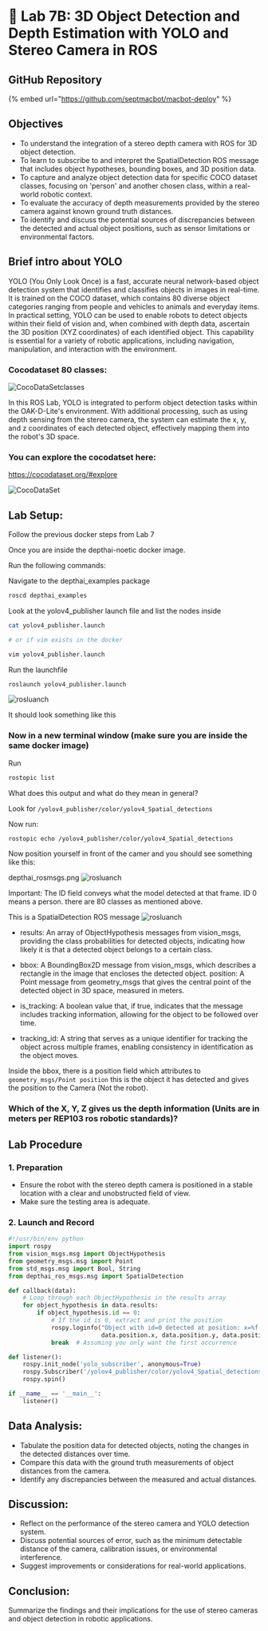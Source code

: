 
# 💾 Lab 7B: 3D Object Detection and Depth Estimation with YOLO and Stereo Camera in ROS

## GitHub Repository

{% embed url="https://github.com/septmacbot/macbot-deploy" %}

## Objectives


- To understand the integration of a stereo depth camera with ROS for 3D object detection.
- To learn to subscribe to and interpret the SpatialDetection ROS message that includes object hypotheses, bounding boxes, and 3D position data.
- To capture and analyze object detection data for specific COCO dataset classes, focusing on 'person' and another chosen class, within a real-world robotic context.
- To evaluate the accuracy of depth measurements provided by the stereo camera against known ground truth distances.
- To identify and discuss the potential sources of discrepancies between the detected and actual object positions, such as sensor limitations or environmental factors.

## Brief intro about YOLO 

YOLO (You Only Look Once) is a fast, accurate neural network-based object detection system that identifies and classifies objects in images in real-time. It is trained on the COCO dataset, which contains 80 diverse object categories ranging from people and vehicles to animals and everyday items. In practical setting, YOLO can be used to enable robots to detect objects within their field of vision and, when combined with depth data, ascertain the 3D position (XYZ coordinates) of each identified object. This capability is essential for a variety of robotic applications, including navigation, manipulation, and interaction with the environment.

### Cocodataset 80 classes:
![CocoDataSetclasses](Images/cococlasses.png)


In this ROS Lab, YOLO is integrated to perform object detection tasks within the OAK-D-Lite's environment. With additional processing, such as using depth sensing from the stereo camera, the system can estimate the x, y, and z coordinates of each detected object, effectively mapping them into the robot's 3D space.


### You can explore the cocodatset here:

https://cocodataset.org/#explore

![CocoDataSet](Images/coco.png)


## Lab Setup:

Follow the previous docker steps from Lab 7

Once you are inside the depthai-noetic docker image.

Run the following commands:

Navigate to the depthai_examples package

```bash
roscd depthai_examples
```

Look at the yolov4_publisher launch file and list the nodes inside

```bash
cat yolov4_publisher.launch

# or if vim exists in the docker

vim yolov4_publisher.launch
```

Run the launchfile

```bash
roslaunch yolov4_publisher.launch
```

![rosluanch](Images/yolo_launch.png)

It should look something like this 


### Now in a new terminal window (make sure you are inside the same docker image)

Run 
```bash
rostopic list
```

What does this output and what do they mean in general?

Look for `/yolov4_publisher/color/yolov4_Spatial_detections`

Now run:

```bash
rostopic echo /yolov4_publisher/color/yolov4_Spatial_detections
```

Now position yourself in front of the camer and you should see something like this:

depthai_rosmsgs.png
![rosluanch](Images/depthai_rosmsgs.png)


Important: The ID field conveys what the model detected at that frame. ID 0 means a person. there are 80 classes as mentioned above.


This is a SpatialDetection ROS message
![rosluanch](Images/spatialdetection_rosmsg.png)

- results: An array of ObjectHypothesis messages from vision_msgs, providing the class probabilities for detected objects, indicating how likely it is that a detected object belongs to a certain class.

- bbox: A BoundingBox2D message from vision_msgs, which describes a rectangle in the image that encloses the detected object.
position: A Point message from geometry_msgs that gives the central point of the detected object in 3D space, measured in meters.

- is_tracking: A boolean value that, if true, indicates that the message includes tracking information, allowing for the object to be followed over time.

- tracking_id: A string that serves as a unique identifier for tracking the object across multiple frames, enabling consistency in identification as the object moves.


Inside the bbox, there is a position field which attributes to `geometry_msgs/Point position` this is the object it has detected and gives the position to the Camera (Not the robot). 

### Which of the X, Y, Z gives us the depth information (Units are in meters per REP103 ros robotic standards)?



## Lab Procedure

### 1. Preparation
- Ensure the robot with the stereo depth camera is positioned in a stable location with a clear and unobstructed field of view.
- Make sure the testing area is adequate.

### 2. Launch and Record
```python
#!/usr/bin/env python
import rospy
from vision_msgs.msg import ObjectHypothesis
from geometry_msgs.msg import Point
from std_msgs.msg import Bool, String
from depthai_ros_msgs.msg import SpatialDetection

def callback(data):
    # Loop through each ObjectHypothesis in the results array
    for object_hypothesis in data.results:
        if object_hypothesis.id == 0:
            # If the id is 0, extract and print the position
            rospy.loginfo("Object with id=0 detected at position: x=%f, y=%f, z=%f", 
                          data.position.x, data.position.y, data.position.z)
            break  # Assuming you only want the first occurrence

def listener():
    rospy.init_node('yolo_subscriber', anonymous=True)
    rospy.Subscriber('/yolov4_publisher/color/yolov4_Spatial_detections', SpatialDetection, callback)
    rospy.spin()

if __name__ == '__main__':
    listener()
```


## Data Analysis:

- Tabulate the position data for detected objects, noting the changes in the detected distances over time.
- Compare this data with the ground truth measurements of object distances from the camera.
- Identify any discrepancies between the measured and actual distances.


## Discussion:

- Reflect on the performance of the stereo camera and YOLO detection system.
- Discuss potential sources of error, such as the minimum detectable distance of the camera, calibration issues, or environmental interference.
- Suggest improvements or considerations for real-world applications.

## Conclusion:
Summarize the findings and their implications for the use of stereo cameras and object detection in robotic applications.

